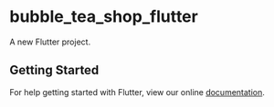 # bubble_tea_shop_flutter

A new Flutter project.

## Getting Started

For help getting started with Flutter, view our online
[documentation](https://flutter.io/).
